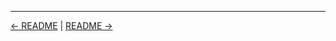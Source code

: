 

<!-- FooterStart -->
---
[← README](../01_07_the_jenkins_user_interface/README.md) | [README →](../01_08_install_uninstall_plugins/README.md)
<!-- FooterEnd -->
